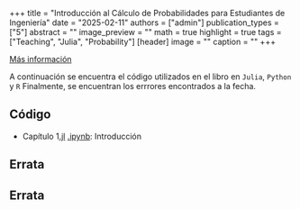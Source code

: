 +++
title = "Introducción al Cálculo de Probabilidades para Estudiantes de Ingeniería"
date = "2025-02-11"
authors = ["admin"]
publication_types = ["5"]
abstract = ""
image_preview = ""
math = true
highlight = true
tags = ["Teaching", "Julia", "Probability"]
[header]
image = ""
caption = ""
+++

<!--
<img src="https://simehbucket.s3.amazonaws.com/images/67b6592f0d1a969ddca933f67bc1ebd9-medium.jpg"  width="180"/>
-->

[Más información](https://editorial.uptc.edu.co/)

A continuación se encuentra el código utilizados en el libro en `Julia`, `Python` y `R`  Finalmente, se encuentran los errrores encontrados a la fecha.

## Código

* Capítulo 1[.jl](https://alexrojas.netlify.app/code/Julia/JCap1.jl) [.ipynb](https://alexrojas.netlify.app/code/Julia/JCap1.ipynb): Introducción 

## Errata




## Errata


